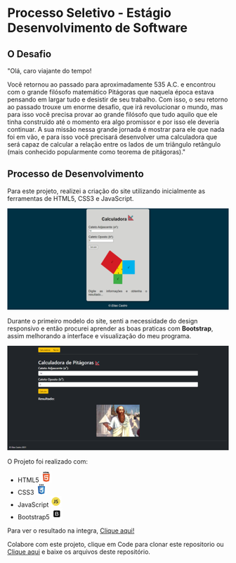 # Processo Seletivo - Estágio Desenvolvimento de Software
 
## O Desafio

"Olá, caro viajante do tempo!

Você retornou ao passado para aproximadamente 535 A.C. e encontrou com o grande
filósofo matemático Pitágoras que naquela época estava pensando em largar tudo e desistir
de seu trabalho. Com isso, o seu retorno ao passado trouxe um enorme desafio, que irá
revolucionar o mundo, mas para isso você precisa provar ao grande filósofo que tudo aquilo
que ele tinha construído até o momento era algo promissor e por isso ele deveria continuar.
A sua missão nessa grande jornada é mostrar para ele que nada foi em vão, e para isso você
precisará desenvolver uma calculadora que será capaz de calcular a relação entre os lados de
um triângulo retângulo (mais conhecido popularmente como teorema de pitágoras)."

## Processo de Desenvolvimento

Para este projeto, realizei a criação do site utilizando inicialmente as ferramentas de HTML5, CSS3 e JavaScript. 

![layout antigo](imagens/layoutantigo.png)

Durante o primeiro modelo do site, senti a necessidade do design responsivo e então procurei aprender as boas praticas com **Bootstrap**, assim melhorando a interface e visualização do meu programa.

![layout antigo](imagens/layoutnovo.png)

O Projeto foi realizado com:
- HTML5 <img src="imagens/iconehtml5.png" width="25"/>
- CSS3  <img src="imagens/iconecss3.png" width="25"/>
- JavaScript <img src="imagens/iconejs.png" width="25"/>
- Bootstrap5 <img src="imagens/iconebootstrap.png" width="25"/>

Para ver o resultado na integra, [Clique aqui!](https://eliascastrosousa.github.io/DesafioCromai/)

Colabore com este projeto, clique em Code para clonar este repositorio ou [Clique aqui](https://github.com/eliascastrosousa/DesafioCromai.git) e baixe os arquivos deste repositório. 

